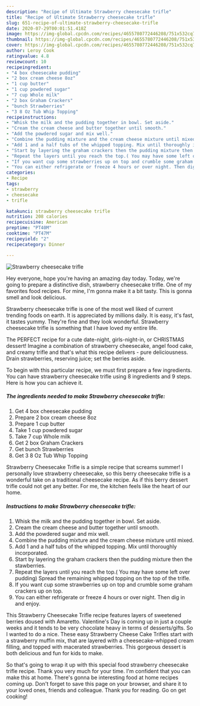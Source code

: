 ```yaml
---
description: "Recipe of Ultimate Strawberry cheesecake trifle"
title: "Recipe of Ultimate Strawberry cheesecake trifle"
slug: 651-recipe-of-ultimate-strawberry-cheesecake-trifle
date: 2020-07-29T00:01:51.418Z
image: https://img-global.cpcdn.com/recipes/4655780772446208/751x532cq70/strawberry-cheesecake-trifle-recipe-main-photo.jpg
thumbnail: https://img-global.cpcdn.com/recipes/4655780772446208/751x532cq70/strawberry-cheesecake-trifle-recipe-main-photo.jpg
cover: https://img-global.cpcdn.com/recipes/4655780772446208/751x532cq70/strawberry-cheesecake-trifle-recipe-main-photo.jpg
author: Leroy Cook
ratingvalue: 4.8
reviewcount: 10
recipeingredient:
- "4 box cheesecake pudding"
- "2 box cream cheese 8oz"
- "1 cup butter"
- "1 cup powdered sugar"
- "7 cup Whole milk"
- "2 box Graham Crackers"
- "bunch Strawberries"
- "3 8 Oz Tub Whip Topping"
recipeinstructions:
- "Whisk the milk and the pudding together in bowl. Set aside."
- "Cream the cream cheese and butter together until smooth."
- "Add the powdered sugar and mix well."
- "Combine the pudding mixture and the cream cheese mixture until mixed."
- "Add 1 and a half tubs of the whipped topping. Mix until thoroughly incorporated."
- "Start by layering the graham crackers then the pudding mixture then the stawberries."
- "Repeat the layers until you reach the top.( You may have some left over pudding) Spread the remaining whipped topping on the top of the trifle."
- "If you want cup some strawberries up on top and crumble some graham crackers up on top."
- "You can either refrigerate or freeze 4 hours or over night. Then dig in and enjoy."
categories:
- Recipe
tags:
- strawberry
- cheesecake
- trifle

katakunci: strawberry cheesecake trifle 
nutrition: 208 calories
recipecuisine: American
preptime: "PT40M"
cooktime: "PT47M"
recipeyield: "2"
recipecategory: Dinner

---
```



![Strawberry cheesecake trifle](https://img-global.cpcdn.com/recipes/4655780772446208/751x532cq70/strawberry-cheesecake-trifle-recipe-main-photo.jpg)

Hey everyone, hope you're having an amazing day today. Today, we're going to prepare a distinctive dish, strawberry cheesecake trifle. One of my favorites food recipes. For mine, I'm gonna make it a bit tasty. This is gonna smell and look delicious.

Strawberry cheesecake trifle is one of the most well liked of current trending foods on earth. It is appreciated by millions daily. It is easy, it's fast, it tastes yummy. They're fine and they look wonderful. Strawberry cheesecake trifle is something that I have loved my entire life.

The PERFECT recipe for a cute date-night, girls-night-in, or CHRISTMAS dessert! Imagine a combination of strawberry cheesecake, angel food cake, and creamy trifle and that&#39;s what this recipe delivers - pure deliciousness. Drain strawberries, reserving juice; set the berries aside.


To begin with this particular recipe, we must first prepare a few ingredients. You can have strawberry cheesecake trifle using 8 ingredients and 9 steps. Here is how you can achieve it.

<!--inarticleads1-->

##### The ingredients needed to make Strawberry cheesecake trifle:

1. Get 4 box cheesecake pudding
1. Prepare 2 box cream cheese 8oz
1. Prepare 1 cup butter
1. Take 1 cup powdered sugar
1. Take 7 cup Whole milk
1. Get 2 box Graham Crackers
1. Get bunch Strawberries
1. Get 3 8 Oz Tub Whip Topping


Strawberry Cheesecake Trifle is a simple recipe that screams summer! I personally love strawberry cheesecake, so this berry cheesecake trifle is a wonderful take on a traditional cheesecake recipe. As if this berry dessert trifle could not get any better. For me, the kitchen feels like the heart of our home. 

<!--inarticleads2-->

##### Instructions to make Strawberry cheesecake trifle:

1. Whisk the milk and the pudding together in bowl. Set aside.
1. Cream the cream cheese and butter together until smooth.
1. Add the powdered sugar and mix well.
1. Combine the pudding mixture and the cream cheese mixture until mixed.
1. Add 1 and a half tubs of the whipped topping. Mix until thoroughly incorporated.
1. Start by layering the graham crackers then the pudding mixture then the stawberries.
1. Repeat the layers until you reach the top.( You may have some left over pudding) Spread the remaining whipped topping on the top of the trifle.
1. If you want cup some strawberries up on top and crumble some graham crackers up on top.
1. You can either refrigerate or freeze 4 hours or over night. Then dig in and enjoy.


This Strawberry Cheesecake Trifle recipe features layers of sweetened berries doused with Amaretto. Valentine&#39;s Day is coming up in just a couple weeks and it tends to be very chocolate heavy in terms of desserts/gifts. So I wanted to do a nice. These easy Strawberry Cheese Cake Trifles start with a strawberry muffin mix, that are layered with a cheesecake-whipped cream filling, and topped with macerated strawberries. This gorgeous dessert is both delicious and fun for kids to make. 

So that's going to wrap it up with this special food strawberry cheesecake trifle recipe. Thank you very much for your time. I'm confident that you can make this at home. There's gonna be interesting food at home recipes coming up. Don't forget to save this page on your browser, and share it to your loved ones, friends and colleague. Thank you for reading. Go on get cooking!
